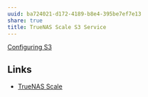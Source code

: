```yaml
---
uuid: ba724021-d172-4189-b8e4-395be7ef7e13
share: true
title: TrueNAS Scale S3 Service
---
```

[Configuring S3](https://www.truenas.com/docs/core/coretutorials/services/configurings3/)


## Links

* [TrueNAS Scale](/1fc6c96f-fcb0-40d9-9b57-0645b09dbc92)